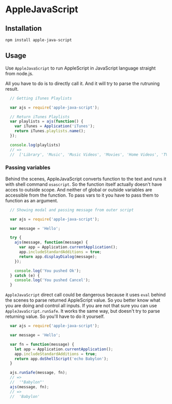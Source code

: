 # AppleJavaScript

## Installation

```shell
npm install apple-java-script
```

## Usage

Use `AppleJavaScript` to run AppleScript in JavaScript language
straight from node.js.

All you have to do is to directly call it. And it will try to parse
the rutruning result.

```js
  // Getting iTunes Playlists

  var ajs = require('apple-java-script');

  // Return iTunes Playlists
  var playlists = ajs(function() {
    var iTunes = Application('iTunes');
    return iTunes.playlists.name();
  });

  console.log(playlists)
  // =>
  //  ['Library', 'Music', 'Music Videos', 'Movies', 'Home Videos', 'TV Shows', 'Podcasts', 'iTunes U', 'Audiobooks', 'Books', 'PDFs', 'Audiobooks', 'Genius']
```

### Passing variables

Behind the scenes, AppleJavaScript converts function to the text and
runs it with shell command `osascript`. So the function itself
actually doesn't have acces to outside scope. And neither of global or
outside variables are accessible from the function. To pass vars to it
you have to pass them to function as an argument.

```js
  // Showing modal and passing message from outer script

  var ajs = require('apple-java-script');

  var message = 'Hello';

  try {
    ajs(message, function(message) {
      var app = Application.currentApplication();
      app.includeStandardAdditions = true;
      return app.displayDialog(message);
    });

    console.log('You pushed Ok');
  } catch (e) {
    console.log('You pushed Cancel');
  }
```

`AppleJavaScript` direct call could be dangerous because it uses
`eval` behind the scenes to parse returned AppleScript value. So you
better know what you are doing and control all inputs. If you are not
that sure you can use `AppleJavaScript.runSafe`. It works the same
way, but doesn't try to parse returning value. So you'll have to do it
yourself.

```js
  var ajs = require('apple-java-script');

  var message = 'Hello';

  var fn = function(message) {
    let app = Application.currentApplication();
    app.includeStandardAdditions = true;
    return app.doShellScript('echo Babylon');
  }

  ajs.runSafe(message, fn);
  // =>
  //  '"Babylon"'
  ajs(message, fn);
  // =>
  //  'Babylon'
```
